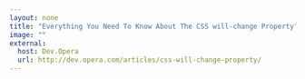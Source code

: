```yaml
---
layout: none
title: "Everything You Need To Know About The CSS will-change Property"
image: ""
external:
  host: Dev.Opera
  url: http://dev.opera.com/articles/css-will-change-property/
---
```

